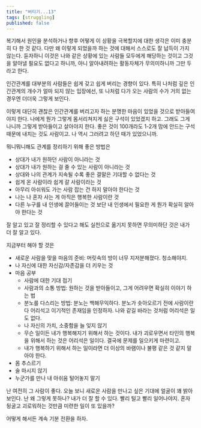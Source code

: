 ```yaml
---
title: "버티기...13"
tags: [struggling]
published: false
---
```


복기해서 원인을 분석하거나 향후 어떻게 이 상황을 극복할지에 대한 생각은 이미 충분히 다 한 것 같다. 다만 왜 이렇게 되었을까 하는 것에 대해서 스스로도 잘 납득이 가지 않는다. 듣자하니 이것은 나와 같은 상황에 있는 사람들 모두에게 해당하는 것이고 그것을 알아낼 필요도 없다고 하니까, 아니 알아내려하는 활동자체가 무의미하니까 그만 두라고 한다.

인간관계를 대부분의 사람들은 쉽게 갖고 쉽게 버리는 경향이 있다. 특히 나처럼 깊은 인간관계의 개수가 얼마 되지 않는 입장에선, 또 나처럼 다가 오는 사람의 수가 거의 없는 경우엔 더더욱 그렇게 보인다.

이렇게 대단히 괜찮은 인간관계를 버리고자 하는 분명한 마음이 있었을 것으로 받아들여야지 한다. 나에게 뭔가 그렇게 몸서리쳐지게 싫은 구석이 있었겠지 하고. 그래도 그게 나니까 그렇게 받아들이고 살아야지 한다. 좋은 것이 100개라도 1-2개 맘에 안드는 구석 때문에 내치는 것도 사람이고. 나 역시 그러려고 하던 때가 있었으니까.

뭐니뭐니해도 관계를 정리하기 위해 좋은 방법은
- 상대가 내가 원하던 사람이 아니라는 것
- 상대가 내가 원하는 걸 줄 수 있는 사람이 아니라는 것
- 상대와 나의 관계가 지속될 수록 좋은 결말은 기대할 수 없다는 것
- 쉽게 온 사람이라 쉽게 갈 사람이라는 것
- 아무리 아쉬워도 가는 사람 잡는 건 하지 말아야 한다는 것
- 나는 나 혼자 사는 게 아직은 행복한 사람이란 것
- 다른 누구를 내 인생에 끌어들이는 것 보단 내 인생에서 필요한 게 뭔가 확실히 알아야 한다는 것

잘 알고 있고 잘 정리할 수 있다고 해도 실천으로 옮기지 못하면 무의미하단 것은 내가 더 잘 알고 있다.

지금부터 해야 할 것은
- 새로운 사람을 맞을 마음의 준비: 머릿속의 방이 너무 지저분해졌다. 청소해야지.
- 나 자신에 대한 자신감/자존감을 더 키우는 것
- 마음 공부
  - 사람에 대한 기대 접기
  - 사람과의 소통 방법: 원하는 것을 받아들이고, 그게 어려우면 확실히 이야기 하는 법
  - 분노를 다스리는 방법: 분노는 백해무익하다. 분노가 솟아오르기 전에 사람이란 다 어리석고 이기적인 존재임을 인정하자. 나와 같길 바라는 것처럼 어리석은 일도 없다.
  - 나 자신의 가치, 소중함을 늘 잊지 않기
  - 무슨 일이든 내가 행복해지기 위해서 하는 것이다. 내가 괴로우면서 타인의 행복을 위해서 하는 것은 어리석은 일이다. 결국에 문제를 일으키게 마련이고.
  - 내가 행복하기 위해서 하는 일이라면 더 이상의 바램이나 불평 같은 것 같지 말아야 한다.
- 몸 추스르기
- 술 마시지 않기
- 누군가를 만나 내 아쉬움 털어놓지 말기

난 여전히 그 사람이 좋다. 오늘 보니 새로운 사람을 만나고 싶은 기대에 얼굴이 꽤 밝아 보인다. 난 왜 그렇게 못하나? 내가 더 잘 할 수 있다. 빨리 털고 빨리 일어나야지. 혼자 뒹굴고 괴로워하는 것만큼 미련한 일이 또 있을까?

어떻게 해서든 계속 기분 전환을 하자.
